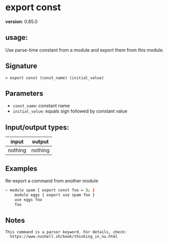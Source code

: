 # export const

**version**: 0.85.0

## **usage**:

Use parse-time constant from a module and export them from this module.

## Signature

`> export const (const_name) (initial_value)`

## Parameters

- `const_name`: constant name
- `initial_value`: equals sign followed by constant value

## Input/output types:

| input   | output  |
| ------- | ------- |
| nothing | nothing |

## Examples

Re-export a command from another module

```bash
> module spam { export const foo = 3; }
    module eggs { export use spam foo }
    use eggs foo
    foo

```

## Notes

```text
This command is a parser keyword. For details, check:
  https://www.nushell.sh/book/thinking_in_nu.html
```
